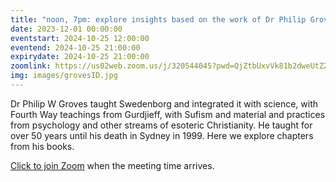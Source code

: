 ```yaml
---
title: "noon, 7pm: explore insights based on the work of Dr Philip Groves"
date: 2023-12-01 00:00:00
eventstart: 2024-10-25 12:00:00
eventend: 2024-10-25 21:00:00
expirydate: 2024-10-25 21:00:00
zoomlink: https://us02web.zoom.us/j/320544045?pwd=QjZtbUxvVk81b2dweUtZZTE3ZE9IZz09
img: images/grovesID.jpg
---
```


Dr Philip W Groves taught Swedenborg and integrated it with science, with Fourth Way teachings from Gurdjieff, with Sufism and material and practices from psychology and other streams of esoteric Christianity. He taught for over 50 years until his death in Sydney in 1999. Here we explore chapters from his books.

[Click to join Zoom](https://us02web.zoom.us/j/320544045?pwd=QjZtbUxvVk81b2dweUtZZTE3ZE9IZz09) when the meeting time arrives.